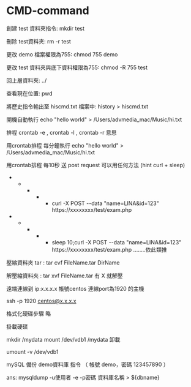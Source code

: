 # CMD-command

創建 test 資料夾指令:  mkdir test

刪除 test資料夾: rm -r test 

更改 demo 檔案權限為755: chmod 755 demo

更改 test 資料夾與底下資料權限為755: chmod -R 755 test

回上層資料夾: ../ 

查看現在位置: pwd

將歷史指令輸出至 hiscmd.txt 檔案中: history > hiscmd.txt 



開機自動執行 echo "hello world" > /Users/advmedia_mac/Music/hi.txt

排程 crontab -e ,  crontab -l ,  crontab -r 意思

用crontab排程 每分鐘執行 echo "hello world" > /Users/advmedia_mac/Music/hi.txt

用crontab排程 每10秒 送 post request  可以用任何方法 (hint curl + sleep)


* * * * * curl -X POST --data "name=LINA&id=123"  https://xxxxxxxx/test/exam.php
* * * * * sleep 10;curl -X POST --data "name=LINA&id=123"  https://xxxxxxxx/test/exam.php
........依此類推


壓縮資料夾 tar :  tar cvf FileName.tar DirName

解壓縮資料夾 :  tar xvf FileName.tar  有 X 就解壓

遠端連線到 ip:x.x.x.x 帳號centos 連線port為1920 的主機

ssh -p 1920 centos@x.x.x.x



格式化硬碟步驟 略

掛載硬碟

mkdir /mydata
mount /dev/vdb1 /mydata
卸載

umount -v /dev/vdb1


mySQL 備份 demo資料庫  指令 （ 帳號 demo，密碼 123457890 ）

ans:  mysqldump -u使用者 -e -p密碼 資料庫名稱 > ${dbname}
